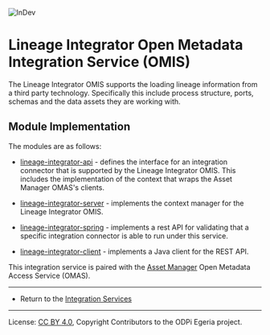 <!-- SPDX-License-Identifier: CC-BY-4.0 -->
<!-- Copyright Contributors to the ODPi Egeria project. -->

![InDev](../../../open-metadata-publication/website/images/egeria-content-status-in-development.png#pagewidth)


# Lineage Integrator Open Metadata Integration Service (OMIS)

The Lineage Integrator OMIS supports the loading lineage information
from a third party technology.  Specifically this include process structure, ports,
schemas and the data assets they are working with.

## Module Implementation

The modules are as follows:

* [lineage-integrator-api](lineage-integrator-api) - defines the interface for an integration
connector that is supported by the Lineage Integrator OMIS. This includes the implementation
of the context that wraps the Asset Manager OMAS's clients.

* [lineage-integrator-server](lineage-integrator-server) - implements the context manager for
the Lineage Integrator OMIS.

* [lineage-integrator-spring](lineage-integrator-spring) - implements a rest API for validating that a specific
integration connector is able to run under this service.

* [lineage-integrator-client](lineage-integrator-client) - implements a Java client for the REST API.

This integration service is paired with the [Asset Manager](../../access-services/asset-manager)
Open Metadata Access Service (OMAS).

----

* Return to the [Integration Services](..)


----
License: [CC BY 4.0](https://creativecommons.org/licenses/by/4.0/),
Copyright Contributors to the ODPi Egeria project.